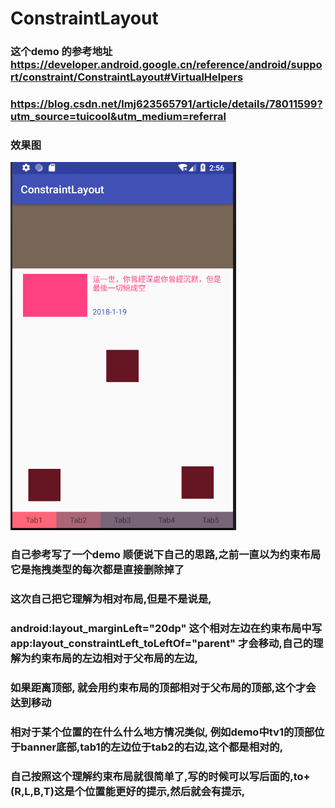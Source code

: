# ConstraintLayout

### 这个demo 的参考地址 https://developer.android.google.cn/reference/android/support/constraint/ConstraintLayout#VirtualHelpers  
### https://blog.csdn.net/lmj623565791/article/details/78011599?utm_source=tuicool&utm_medium=referral  
### 效果图  
![img](https://github.com/leon5458/ConstraintLayout/blob/master/ConstraintLayout/1.png)   

### 自己参考写了一个demo 顺便说下自己的思路,之前一直以为约束布局它是拖拽类型的每次都是直接删除掉了
### 这次自己把它理解为相对布局,但是不是说是,
###   android:layout_marginLeft="20dp" 这个相对左边在约束布局中写 app:layout_constraintLeft_toLeftOf="parent" 才会移动,自己的理解为约束布局的左边相对于父布局的左边,  
### 如果距离顶部, 就会用约束布局的顶部相对于父布局的顶部,这个才会达到移动  
### 相对于某个位置的在什么什么地方情况类似, 例如demo中tv1的顶部位于banner底部,tab1的左边位于tab2的右边,这个都是相对的,
### 自己按照这个理解约束布局就很简单了,写的时候可以写后面的,to+(R,L,B,T)这是个位置能更好的提示,然后就会有提示,   